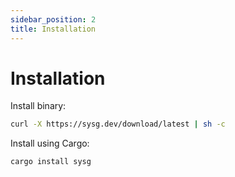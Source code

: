 ```yaml
---
sidebar_position: 2
title: Installation
---
```


# Installation

Install binary:

```bash
curl -X https://sysg.dev/download/latest | sh -c
```

Install using Cargo:

```bash
cargo install sysg
```
